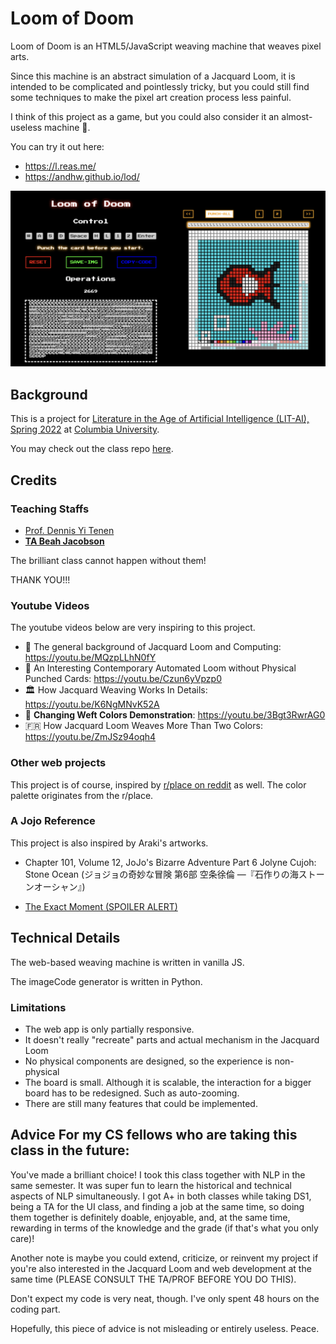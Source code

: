 # Loom of Doom

Loom of Doom is an HTML5/JavaScript weaving machine that weaves pixel arts.

Since this machine is an abstract simulation of a Jacquard Loom, it is intended
to be complicated and pointlessly tricky, but you could still find some
techniques to make the pixel art creation process less painful.

I think of this project as a game, but you could also consider it an
almost-useless machine 🫠.

You can try it out here:

- https://l.reas.me/
- https://andhw.github.io/lod/

![LOD's Screenshot](./screenshot.png?raw=true)

## Background

This is a project for [Literature in the Age of Artificial Intelligence (LIT-AI), Spring 2022](http://www.cs.columbia.edu/~sedwards/classes/2021/4995-fall/index.html) 
at [Columbia University](http://columbia.edu/).

You may check out the class repo [here](https://github.com/denten-courses/LITAI/tree/master/2022).

## Credits

### Teaching Staffs

- [Prof. Dennis Yi Tenen](https://github.com/denten)
- [**TA Beah Jacobson**](https://github.com/beahj)

The brilliant class cannot happen without them!

THANK YOU!!!

### Youtube Videos

The youtube videos below are very inspiring to this project.

- 📜 The general background of Jacquard Loom and Computing: https://youtu.be/MQzpLLhN0fY
- 🤖 An Interesting Contemporary Automated Loom without Physical Punched Cards: https://youtu.be/Czun6yVpzp0
- 🏛️ How Jacquard Weaving Works In Details: https://youtu.be/K6NgMNvK52A
- 🤩 **Changing Weft Colors Demonstration**: https://youtu.be/3Bgt3RwrAG0 <!-- This video is very clear. The best on Youtube. -->
- 🇫🇷 How Jacquard Loom Weaves More Than Two Colors: https://youtu.be/ZmJSz94oqh4

### Other web projects

This project is of course, inspired by [r/place on reddit](https://www.reddit.com/r/place/) as well.
The color palette originates from the r/place.

### A Jojo Reference

This project is also inspired by Araki's artworks.

- Chapter 101, Volume 12, JoJo's Bizarre Adventure Part 6 Jolyne Cujoh: Stone Ocean (ジョジョの奇妙な冒険 第6部 空条徐倫 ―『石作りの海ストーンオーシャン』)

- [The Exact Moment (SPOILER ALERT)](./jojo_reference.pdf)

## Technical Details

The web-based weaving machine is written in vanilla JS.

The imageCode generator is written in Python.

### Limitations

- The web app is only partially responsive.
- It doesn't really "recreate" parts and actual mechanism in the Jacquard Loom
- No physical components are designed, so the experience is non-physical
- The board is small. Although it is scalable, the interaction for a bigger board has to be redesigned. Such as auto-zooming.
- There are still many features that could be implemented.

## Advice For my CS fellows who are taking this class in the future:

You've made a brilliant choice! I took this class together with NLP in the same
semester. It was super fun to learn the historical and technical aspects of NLP
simultaneously. I got A+ in both classes while taking DS1, being a TA for the UI
class, and finding a job at the same time, so doing them together is definitely
doable, enjoyable, and, at the same time, rewarding in terms of the knowledge
and the grade (if that's what you only care)!

Another note is maybe you could extend, criticize, or reinvent my project if
you're also interested in the Jacquard Loom and web development at the same time
(PLEASE CONSULT THE TA/PROF BEFORE YOU DO THIS).

Don't expect my code is very neat, though. I've only spent 48 hours on the coding part.

Hopefully, this piece of advice is not misleading or entirely useless.
Peace.
